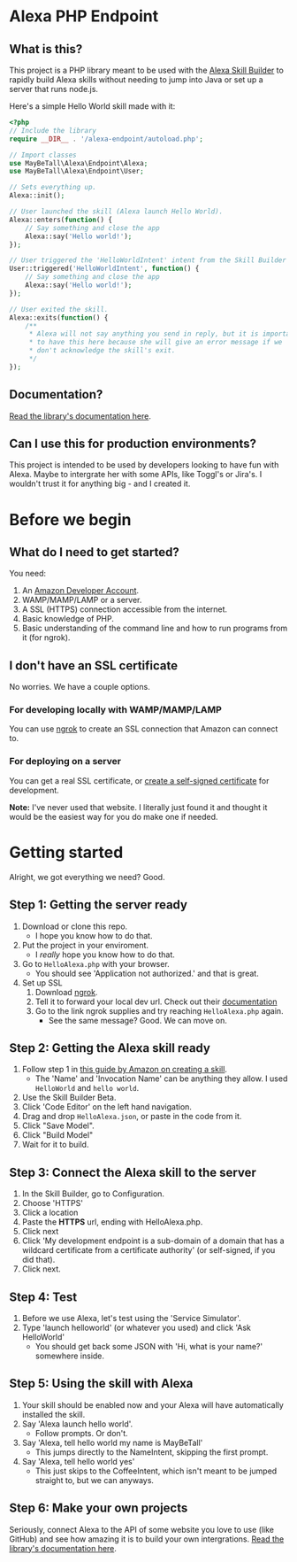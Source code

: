 # Alexa PHP Endpoint

## What is this?
This project is a PHP library meant to be used with the [Alexa Skill Builder](https://developer.amazon.com/blogs/alexa/post/02d828b6-3144-46ea-9b4c-5ed2cbfadb9c/announcing-new-alexa-skill-builder-beta-a-tool-for-creating-skills) to rapidly build Alexa skills without needing to jump into Java or set up a server that runs node.js.

Here's a simple Hello World skill made with it:
```php
<?php
// Include the library
require __DIR__ . '/alexa-endpoint/autoload.php';

// Import classes
use MayBeTall\Alexa\Endpoint\Alexa;
use MayBeTall\Alexa\Endpoint\User;

// Sets everything up.
Alexa::init();

// User launched the skill (Alexa launch Hello World).
Alexa::enters(function() {
    // Say something and close the app
    Alexa::say('Hello world!');
});

// User triggered the 'HelloWorldIntent' intent from the Skill Builder
User::triggered('HelloWorldIntent', function() {
    // Say something and close the app
    Alexa::say('Hello world!');
});

// User exited the skill.
Alexa::exits(function() {
    /**
     * Alexa will not say anything you send in reply, but it is important
     * to have this here because she will give an error message if we
     * don't acknowledge the skill's exit.
     */
});
```

## Documentation?
[Read the library's documentation here]().

## Can I use this for production environments?
This project is intended to be used by developers looking to have fun with Alexa. Maybe to intergrate her with some APIs, like Toggl's or Jira's. I wouldn't trust it for anything big - and I created it.

# Before we begin
## What do I need to get started?
You need:
1. An [Amazon Developer Account](https://developer.amazon.com/).
2. WAMP/MAMP/LAMP or a server.
3. A SSL (HTTPS) connection accessible from the internet.
4. Basic knowledge of PHP.
5. Basic understanding of the command line and how to run programs from it (for ngrok).

## I don't have an SSL certificate
No worries. We have a couple options.

### For developing locally with WAMP/MAMP/LAMP
You can use [ngrok](https://ngrok.com/download) to create an SSL connection that Amazon can connect to.

### For deploying on a server
You can get a real SSL certificate, or [create a self-signed certificate](http://www.selfsignedcertificate.com/) for development.

**Note:** I've never used that website. I literally just found it and thought it would be the easiest way for you do make one if needed.

# Getting started
Alright, we got everything we need? Good.

## Step 1: Getting the server ready
1. Download or clone this repo.
    * I hope you know how to do that.
2. Put the project in your enviroment.
    * I *really* hope you know how to do that.
3. Go to `HelloAlexa.php` with your browser.
    * You should see 'Application not authorized.' and that is great.
4. Set up SSL
    1. Download [ngrok](https://ngrok.com/download).
    2. Tell it to forward your local dev url. Check out their [documentation](https://ngrok.com/docs#expose)
    3. Go to the link ngrok supplies and try reaching `HelloAlexa.php` again.
        * See the same message? Good. We can move on.

## Step 2: Getting the Alexa skill ready
1. Follow step 1 in [this guide by Amazon on creating a skill](https://developer.amazon.com/public/solutions/alexa/alexa-skills-kit/content/fact-skill-1?&sc_channel=SEM&sc_campaign=Fact-Skill&sc_detail=Branded&sc_segment=Alexa-Tutorial&sc_publisher=Google&sc_country=WW&sc_medium=SEM_Fact-Skill_Branded_Alexa-Tutorial_Google_WW_0007&sc_trackingcode=0007&gclid=Cj0KEQjw0IvIBRDF0Yzq4qGE4IwBEiQATMQlMWafspWnRrEC-b08jKkU_oRJFN-c4JB1Ctk5BiAe5OEaAiME8P8HAQ).
    * The 'Name' and 'Invocation Name' can be anything they allow. I used `HelloWorld` and `hello world`.
2. Use the Skill Builder Beta.
3. Click 'Code Editor' on the left hand navigation.
4. Drag and drop `HelloAlexa.json`, or paste in the code from it.
5. Click "Save Model".
6. Click "Build Model"
7. Wait for it to build.

## Step 3: Connect the Alexa skill to the server
1. In the Skill Builder, go to Configuration.
2. Choose 'HTTPS'
3. Click a location
4. Paste the **HTTPS** url, ending with HelloAlexa.php.
5. Click next
6. Click 'My development endpoint is a sub-domain of a domain that has a wildcard certificate from a certificate authority' (or self-signed, if you did that).
7. Click next.

## Step 4: Test
1. Before we use Alexa, let's test using the 'Service Simulator'.
2. Type 'launch helloworld' (or whatever you used) and click 'Ask HelloWorld'
    * You should get back some JSON with 'Hi, what is your name?' somewhere inside.

## Step 5: Using the skill with Alexa
1. Your skill should be enabled now and your Alexa will have automatically installed the skill.
2. Say 'Alexa launch hello world'.
    * Follow prompts. Or don't.
3. Say 'Alexa, tell hello world my name is MayBeTall'
    * This jumps directly to the NameIntent, skipping the first prompt.
4. Say 'Alexa, tell hello world yes'
    * This just skips to the CoffeeIntent, which isn't meant to be jumped straight to, but we can anyways.

## Step 6: Make your own projects
Seriously, connect Alexa to the API of some website you love to use (like GitHub) and see how amazing it is to build your own intergrations. [Read the library's documentation here]().